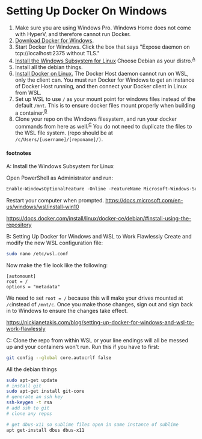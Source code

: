 # Setting Up Docker On Windows

1. Make sure you are using Windows Pro.
Windows Home does not come with HyperV, and therefore cannot run Docker.
1. [Download Docker for Windows](https://store.docker.com/editions/community/docker-ce-desktop-windows).
1. Start Docker for Windows.
Click the box that says "Expose daemon on tcp://localhost:2375 without TLS."
1. [Install the Windows Subsystem for Linux](https://docs.microsoft.com/en-us/windows/wsl/install-win10) Choose Debian as your distro.<sup>[A](#blogSource)</sup>
1. Install all the debian things.
1. [Install Docker on Linux.](https://docs.docker.com/install/linux/docker-ce/debian/#install-using-the-repository)
The Docker Host daemon cannot run on WSL, only the client can.
You must run Docker for Windows to get an instance of Docker Host running, and then connect your Docker client in Linux from WSL.
1. Set up WSL to use `/` as your mount point for windows files instead of the default `/mnt`.
This is to ensure docker files mount properly when building a container.<sup>[B](#changeRootPath)</sup>
1. Clone your repo on the Windows filesystem, and run your docker commands from here as well.<sup>[C](#cloneRepo)</sup>
You do not need to duplicate the files to the WSL file system. (repo should be at  `/c/Users/[username]/[reponame]/)`.

#### footnotes
<a name="blogSource">A</a>: Install the Windows Subsystem for Linux

Open PowerShell as Administrator and run:
```PowerShell
Enable-WindowsOptionalFeature -Online -FeatureName Microsoft-Windows-Subsystem-Linux
```
Restart your computer when prompted.
https://docs.microsoft.com/en-us/windows/wsl/install-win10


https://docs.docker.com/install/linux/docker-ce/debian/#install-using-the-repository

<a name="changeRootPath">B</a>: Setting Up Docker for Windows and WSL to Work Flawlessly
Create and modify the new WSL configuration file:
```bash
sudo nano /etc/wsl.conf
```
Now make the file look like the following:
```
[automount]
root = /
options = "metadata"
```
We need to set `root = /` because this will make your drives mounted at `/c`instead of `/mnt/c`.
Once you make those changes, sign out and sign back in to Windows to ensure the changes take effect. 

https://nickjanetakis.com/blog/setting-up-docker-for-windows-and-wsl-to-work-flawlessly

<a name="cloneRepo">C</a>: Clone the repo from within WSL or your line endings will all be messed up and your containers won't run. Run this if you have to first:

```bash
git config --global core.autocrlf false
```


All the debian things
```bash
sudo apt-get update
# install git
sudo apt-get install git-core
# generate an ssh key
ssh-keygen -t rsa
# add ssh to git
# clone any repos

# get dbus-x11 so sublime files open in same instance of sublime
apt get-install dbus dbus-x11
```